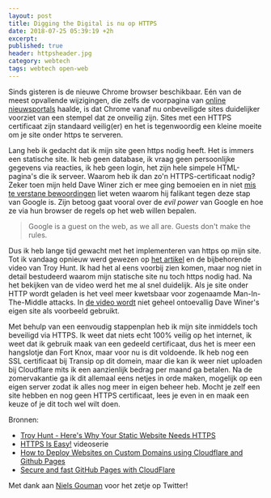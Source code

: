 ```yaml
---
layout: post
title: Digging the Digital is nu op HTTPS
date: 2018-07-25 05:39:19 +2h
excerpt: 
published: true
header: httpsheader.jpg
category: webtech
tags: webtech open-web
---
```


Sinds gisteren is de nieuwe Chrome browser beschikbaar. Eén van de meest opvallende wijzigingen, die zelfs de voorpagina van [online nieuwsportals](https://nos.nl/artikel/2242936-chrome-geeft-nu-waarschuwing-als-verbinding-website-niet-veilig-is.html) haalde, is dat Chrome vanaf nu onbeveiligde sites duidelijker voorziet van een stempel dat ze onveilig zijn. Sites met een HTTPS certificaat zijn standaard veilig(er) en het is tegenwoordig een kleine moeite om je site onder https te serveren.

Lang heb ik gedacht dat ik mijn site geen https nodig heeft. Het is immers een statische site. Ik heb geen database, ik vraag geen persoonlijke gegevens via reacties, ik heb geen login, het zijn hele simpele HTML-pagina's die ik serveer. Waarom heb ik dan zo'n HTTPS-certificaat nodig? Zeker toen mijn held Dave Winer zich er mee ging bemoeien en in niet [mis te verstane bewoordingen](http://this.how/googleAndHttp/) liet weten waarom hij falikant tegen deze stap van Google is. Zijn betoog gaat vooral over de _evil power_ van Google en hoe ze via hun browser de regels op het web willen bepalen. 

> Google is a guest on the web, as we all are. Guests don't make the rules.

Dus ik heb lange tijd gewacht met het implementeren van https op mijn site. Tot ik vandaag opnieuw werd gewezen op [het artikel](https://www.troyhunt.com/heres-why-your-static-website-needs-https/) en de bijbehorende video van Troy Hunt. Ik had het al eens voorbij zien komen, maar nog niet in detail bestudeerd waarom mijn statische site nu toch https nodig had. 
Na het bekijken van de video werd het me al snel duidelijk. Als je site onder HTTP wordt geladen is het veel meer kwetsbaar voor zogenaamde Man-In-The-Middle attacks. In [de video wordt](https://youtu.be/_BNIkw4Ao9w?t=677) niet geheel ontoevallig Dave Winer's eigen site als voorbeeld gebruikt. 

Met behulp van een eenvoudig stappenplan heb ik mijn site inmiddels toch beveiligd via HTTPS. Ik weet dat niets echt 100% veilig op het internet, ik weet dat ik gebruik maak van een gedeeld certificaat, dus het is meer een hangslotje dan Fort Knox, maar voor nu is dit voldoende. Ik heb nog een SSL certificaat bij Transip op dit domein, maar die kan ik weer niet uploaden bij Cloudflare mits ik een aanzienlijk bedrag per maand ga betalen. Na de zomervakantie ga ik dit allemaal eens netjes in orde maken, mogelijk op een eigen server zodat ik alles nog meer in eigen beheer heb. 
Mocht je zelf een site hebben en nog geen HTTPS certificaat, lees je even in en maak een keuze of je dit toch wel wilt doen. 

Bronnen:
* [Troy Hunt - Here's Why Your Static Website Needs HTTPS](https://www.troyhunt.com/heres-why-your-static-website-needs-https/)
* [HTTPS Is Easy!](https://httpsiseasy.com/) videoserie
* [How to Deploy Websites on Custom Domains using Cloudflare and Github Pages](https://medium.com/crowdbotics/annie-azana-how-to-deploy-websites-using-cloudflare-and-github-pages-c415c55fea36)
* [Secure and fast GitHub Pages with CloudFlare](https://blog.cloudflare.com/secure-and-fast-github-pages-with-cloudflare/)

Met dank aan [Niels Gouman](https://nielsgouman.nl/) voor het zetje op Twitter! 